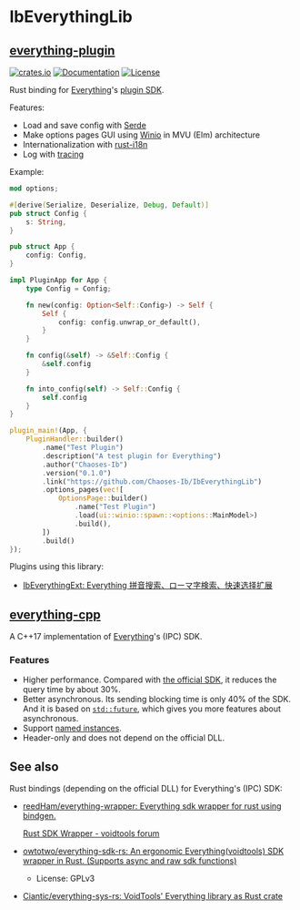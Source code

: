 # IbEverythingLib
## [everything-plugin](everything-plugin/README.md)
[![crates.io](https://img.shields.io/crates/v/everything-plugin.svg)](https://crates.io/crates/everything-plugin)
[![Documentation](https://docs.rs/everything-plugin/badge.svg)](https://docs.rs/everything-plugin)
[![License](https://img.shields.io/crates/l/everything-plugin.svg)](LICENSE.txt)

Rust binding for [Everything](https://www.voidtools.com/)'s [plugin SDK](https://www.voidtools.com/forum/viewtopic.php?t=16535).

Features:
- Load and save config with [Serde](https://github.com/serde-rs/serde)
- Make options pages GUI using [Winio](https://github.com/compio-rs/winio) in MVU (Elm) architecture
- Internationalization with [rust-i18n](https://github.com/longbridge/rust-i18n)
- Log with [tracing](https://github.com/tokio-rs/tracing)

Example:
```rust
mod options;

#[derive(Serialize, Deserialize, Debug, Default)]
pub struct Config {
    s: String,
}

pub struct App {
    config: Config,
}

impl PluginApp for App {
    type Config = Config;

    fn new(config: Option<Self::Config>) -> Self {
        Self {
            config: config.unwrap_or_default(),
        }
    }

    fn config(&self) -> &Self::Config {
        &self.config
    }

    fn into_config(self) -> Self::Config {
        self.config
    }
}

plugin_main!(App, {
    PluginHandler::builder()
        .name("Test Plugin")
        .description("A test plugin for Everything")
        .author("Chaoses-Ib")
        .version("0.1.0")
        .link("https://github.com/Chaoses-Ib/IbEverythingLib")
        .options_pages(vec![
            OptionsPage::builder()
                .name("Test Plugin")
                .load(ui::winio::spawn::<options::MainModel>)
                .build(),
        ])
        .build()
});
```

Plugins using this library:
- [IbEverythingExt: Everything 拼音搜索、ローマ字検索、快速选择扩展](https://github.com/Chaoses-Ib/IbEverythingExt)

## [everything-cpp](everything-cpp)
A C++17 implementation of [Everything](https://www.voidtools.com/)'s (IPC) SDK.

### Features
- Higher performance. Compared with [the official SDK](https://www.voidtools.com/support/everything/sdk/), it reduces the query time by about 30%.
- Better asynchronous. Its sending blocking time is only 40% of the SDK. And it is based on [`std::future`](https://en.cppreference.com/w/cpp/thread/future.html), which gives you more features about asynchronous.
- Support [named instances](https://www.voidtools.com/en-us/support/everything/multiple_instances/#named_instances).
- Header-only and does not depend on the official DLL.

## See also
Rust bindings (depending on the official DLL) for Everything's (IPC) SDK:
- [reedHam/everything-wrapper: Everything sdk wrapper for rust using bindgen.](https://github.com/reedHam/everything-wrapper)

  [Rust SDK Wrapper - voidtools forum](https://www.voidtools.com/forum/viewtopic.php?t=13256)
- [owtotwo/everything-sdk-rs: An ergonomic Everything(voidtools) SDK wrapper in Rust. (Supports async and raw sdk functions)](https://github.com/owtotwo/everything-sdk-rs)
  - License: GPLv3
- [Ciantic/everything-sys-rs: VoidTools' Everything library as Rust crate](https://github.com/Ciantic/everything-sys-rs/)
